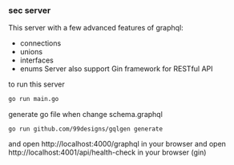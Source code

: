 ### sec server

This server with a few advanced features of graphql:
 - connections
 - unions
 - interfaces
 - enums
Server also support Gin framework for RESTful API

to run this server
```bash
go run main.go
```

generate go file when change schema.graphql
```
go run github.com/99designs/gqlgen generate
```

and open http://localhost:4000/graphql in your browser
and open http://localhost:4001/api/health-check in your browser (gin)
